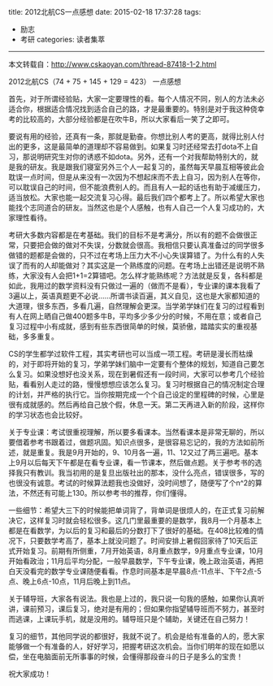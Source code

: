 title: 2012北航CS一点感想
date: 2015-02-18 17:37:28
tags: 
- 励志
- 考研
categories: 读者集萃
---
本文转载自：http://www.cskaoyan.com/thread-87418-1-2.html

2012北航CS（74 + 75 + 145 + 129 = 423） 一点感想

首先，对于所谓经验贴，大家一定要理性的看。每个人情况不同，别人的方法未必适合你，根据适合情况找到适合自己的路，才是最重要的。特别是对于我这种侥幸考的比较高的，大部分经验都是在吹牛B，所以大家看后一笑了之即可。

要说有用的经验，还真有一条，那就是勤奋。你想比别人考的更高，就得比别人付出的更多，这是最简单的道理却不容易做到。如果复习时还经常去打dota不上自习，那说明研究生对你的诱惑不如dota。另外，还有一个对我帮助特别大的，就是我的研友。我是跟我们寝室另外三个人一起复习的，虽然每天早晨互相等彼此会耽误一点时间，但是从来没有一次因为不想起床而不去上自习，因为别人在等你，可以耽误自己的时间，但不能浪费别人的。而且有人一起的话也有助于减缓压力，适当放松。大家也能一起交流复习心得。最后我们四个都考上了。所以希望大家也能找个志同道合的研友。当然这也是个人感触，也有人自己一个人复习成功的，大家理性看待。
<!--more-->
考研大多数内容都是在考基础。我们的目标不是考满分，所以有的题不会做很正常，只要把会做的做对不失误，分数就会很高。我相信只要认真准备过的同学很多做错的题都是会做的，只不过在考场上压力大不小心失误算错了。为什么有的人失误了而有的人却能做对？其实这是一个熟练度的问题。在考场上出错还是说明不熟练，大家没有人会把1+1=2算错吧。怎么样才能熟练呢？方法就是反复，各科都是如此，我用过的数学资料没有只做过一遍的（做而不是看），专业课的课本我看了3遍以上，英语真题更不必说……所谓书读百遍，其义自见，这也是大家都知道的大道理，很多东西，多看几遍，自然理解会更深。当学弟学妹们在复习的过程看到有人在网上晒自己做400题多牛B，平均多少多少分的时候，不用在意；或者自己复习过程中小有成就，感到有些东西很简单的时候，莫骄傲，踏踏实实的重视基础，多多重复。

CS的学生都学过软件工程，其实考研也可以当成一项工程。考研是漫长而枯燥的，对于即将开始的复习，学弟学妹们脑中一定要有个整体的规划，知道自己要怎么复习。如果没想好也没关系，现在到暑假还有一段时间，大家可以参考几个经验贴，看看别人走过的路，慢慢想想应该怎么复习。复习时根据自己的情况制定合理的计划，并严格的执行它。当你按期完成一个个自己设定的里程碑的时候，心里是很有成就感的。然后再给自己放个假，休息一天。第二天再进入新的阶段，这样你的学习状态也会比较好。

关于专业课：考试很重视理解，所以要多看课本。当然看课本是非常无聊的，所以要借着参考书跟着过，做题巩固。知识点很多，是很容易忘记的，我的方法如前所述，就是重复。我是9月开始的，9、10月各一遍，11、12又过了两三遍吧。基本上9月以后每天下午都是在看专业课，看一节课本，然后做点题。关于参考书的选择我只有教训。我当初用的是复旦出版社出的那本，没什么亮点，错误很多，写的也很没有诚意。考试的时候算法题我也没做好，没时间想了，随便写了个n^2的算法，不然还有可能上130。所以参考书的推荐，你们懂得。

一些细节：希望大三下的时候能把单词背了，背单词是很烦人的，在正式复习前解决它，这样复习时就会轻松很多。这几门里最重要的是数学，我8月一个月基本上都是在看数学，为以后的复习和最后的分数打下了很好的基础。在408比较难的情况下，只要数学考高了，基本上就没问题了。时间安排上暑假回家待了10天后正式开始复习。前期有所侧重，7月开始英语，8月重点数学，9月重点专业课，10月开始看政治；11月后平均分配，一般早晨数学，下午专业课，晚上政治英语，再把白天没看完的数学专业课随便看看。作息时间基本是早晨8点-11点半、下午2点-5点、晚上6点-10点，11月后晚上到11点。

关于辅导班，大家各有说法。我也是上过的，我只说一句我的感触，如果你认真听讲，课前预习，课后复习，绝对是有用的；但如果你指望辅导班而不努力，甚至时而逃课，上课玩手机，就是没用的。辅导班只是个辅助，关键还在自己努力！

复习的细节，其他同学说的都很好，我就不说了。机会是给有准备的人的，愿大家能够做一个有准备的人，好好学习，把握考研这次机会。当你们明年的现在如愿以偿，坐在电脑面前无所事事的时候，会懂得那段奋斗的日子是多么的宝贵！

祝大家成功！

